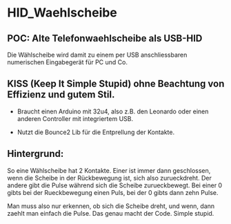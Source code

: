 # HID_Waehlscheibe
## POC: Alte Telefonwaehlscheibe als USB-HID

Die Wählscheibe wird damit zu einem per USB anschliessbaren numerischen Eingabegerät für PC und Co.

## KISS (Keep It Simple Stupid) ohne Beachtung von Effizienz und gutem Stil.

* Braucht einen Arduino mit 32u4, also z.B. den Leonardo oder einen anderen Controller mit integriertem USB.

* Nutzt die Bounce2 Lib für die Entprellung der Kontakte.

## Hintergrund:

So eine Wählscheibe hat 2 Kontakte. Einer ist immer dann geschlossen, wenn die Scheibe in der Rückbewegung ist, sich also zurueckdreht. Der andere gibt die Pulse während sich die Scheibe zurueckbewegt. Bei einer 0 gibts bei der Rueckbewegung einen Puls, bei der 0 gibts dann zehn Pulse. 

Man muss also nur erkennen, ob sich die Scheibe dreht, und wenn, dann zaehlt man einfach die Pulse. Das genau macht der Code. Simple stupid.
